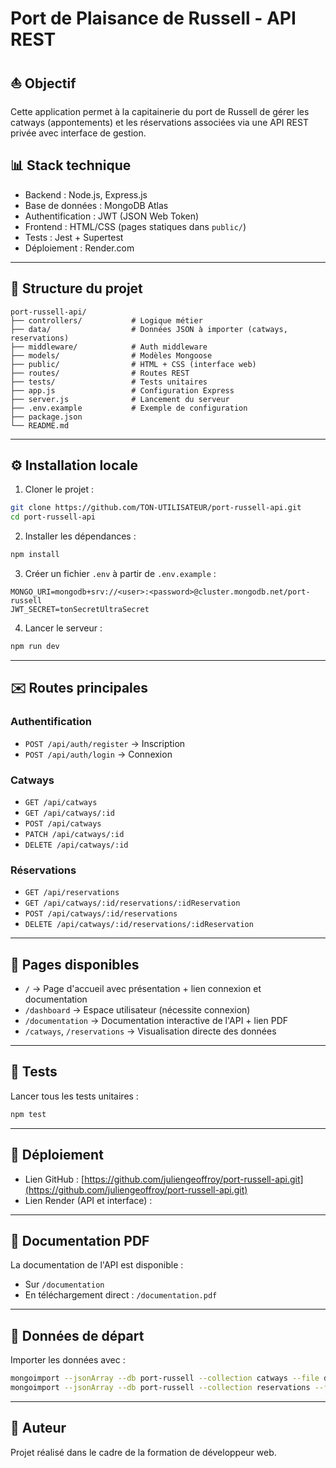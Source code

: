 # Port de Plaisance de Russell - API REST

## ⛵️ Objectif
Cette application permet à la capitainerie du port de Russell de gérer les catways (appontements) et les réservations associées via une API REST privée avec interface de gestion.

## 📊 Stack technique
- Backend : Node.js, Express.js
- Base de données : MongoDB Atlas
- Authentification : JWT (JSON Web Token)
- Frontend : HTML/CSS (pages statiques dans `public/`)
- Tests : Jest + Supertest
- Déploiement : Render.com

---

## 📂 Structure du projet
```
port-russell-api/
├── controllers/           # Logique métier
├── data/                  # Données JSON à importer (catways, reservations)
├── middleware/            # Auth middleware
├── models/                # Modèles Mongoose
├── public/                # HTML + CSS (interface web)
├── routes/                # Routes REST
├── tests/                 # Tests unitaires
├── app.js                 # Configuration Express
├── server.js              # Lancement du serveur
├── .env.example           # Exemple de configuration
├── package.json
└── README.md
```

---

## ⚙️ Installation locale
1. Cloner le projet :
```bash
git clone https://github.com/TON-UTILISATEUR/port-russell-api.git
cd port-russell-api
```
2. Installer les dépendances :
```bash
npm install
```
3. Créer un fichier `.env` à partir de `.env.example` :
```env
MONGO_URI=mongodb+srv://<user>:<password>@cluster.mongodb.net/port-russell
JWT_SECRET=tonSecretUltraSecret
```
4. Lancer le serveur :
```bash
npm run dev
```

---

## ✉️ Routes principales

### Authentification
- `POST /api/auth/register` → Inscription
- `POST /api/auth/login` → Connexion

### Catways
- `GET /api/catways`
- `GET /api/catways/:id`
- `POST /api/catways`
- `PATCH /api/catways/:id`
- `DELETE /api/catways/:id`

### Réservations
- `GET /api/reservations`
- `GET /api/catways/:id/reservations/:idReservation`
- `POST /api/catways/:id/reservations`
- `DELETE /api/catways/:id/reservations/:idReservation`

---

## 📝 Pages disponibles
- `/` → Page d'accueil avec présentation + lien connexion et documentation
- `/dashboard` → Espace utilisateur (nécessite connexion)
- `/documentation` → Documentation interactive de l'API + lien PDF
- `/catways`, `/reservations` → Visualisation directe des données

---

## 🔧 Tests
Lancer tous les tests unitaires :
```bash
npm test
```

---

## 🚀 Déploiement
- Lien GitHub : [https://github.com/juliengeoffroy/port-russell-api.git](https://github.com/juliengeoffroy/port-russell-api.git)
- Lien Render (API et interface) : []()

---

## 📄 Documentation PDF
La documentation de l'API est disponible :
- Sur `/documentation`
- En téléchargement direct : `/documentation.pdf`

---

## 📅 Données de départ
Importer les données avec :
```bash
mongoimport --jsonArray --db port-russell --collection catways --file data/catways.json
mongoimport --jsonArray --db port-russell --collection reservations --file data/reservations.json
```

---

## 🙌 Auteur
Projet réalisé dans le cadre de la formation de développeur web.